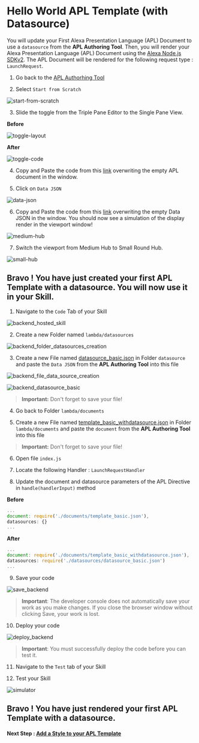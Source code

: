 # Hello World APL Template (with Datasource)

You will update your First Alexa Presentation Language (APL) Document to use a ```datasource``` from the **APL Authoring Tool**.
Then, you will render your Alexa Presentation Language (APL) Document using the [Alexa Node.js SDKv2](https://github.com/alexa/alexa-skills-kit-sdk-for-nodejs). The APL Document will be rendered for the following request type : ```LaunchRequest```.


1. Go back to the [APL Authorhing Tool](https://developer.amazon.com/alexa/console/ask/displays)

2. Select `Start from Scratch`

![start-from-scratch](./images/button-start-from-scratch.png)

3. Slide the toggle from the Triple Pane Editor to the Single Pane View.

**Before**

![toggle-layout](./images/toggle-layout-view.png)

**After**

![toggle-code](./images/toggle-code-view.png)

4. Copy and Paste the code from this [link](../lambda/custom/documents/template_basic_withdatasource.json) overwriting the empty APL document in the window.

5. Click on `Data JSON`

![data-json](./images/data-json.png)

6. Copy and Paste the code from this [link](../lambda/custom/datasources/datasource_basic.json) overwriting the empty Data JSON in the window. You should now see a simulation of the display render in the viewport window!

![medium-hub](./images/hello-world-medium-hub.png)


7. Switch the viewport from Medium Hub to Small Round Hub.

![small-hub](./images/hello-world-small-hub.png)

## Bravo ! You have just created your first APL Template with a datasource. You will now use it in your Skill.

1. Navigate to the `Code` Tab of your Skill

![backend_hosted_skill](./images/backend_hosted_skill.png)

2. Create a new Folder named ```lambda/datasources```

![backend_folder_datasources_creation](./images/backend_folder_datasources_creation.png)

3. Create a new File named [datasource_basic.json](../lambda/custom/datasources/datasource_basic.json) in Folder ```datasource``` and paste the `Data JSON` from the **APL Authoring Tool** into this file

![backend_file_data_source_creation](./images/backend_file_data_source_creation.png)

![backend_datasource_basic](./images/backend_datasource_basic.png)

> **Important:** Don't forget to save your file!

4. Go back to Folder ```lambda/documents```

5. Create a new File named [template_basic_withdatasource.json](../lambda/custom/documents/template_basic_withdatasource.json) in Folder ```lambda/documents``` and paste the `document` from the **APL Authoring Tool** into this file

> **Important:** Don't forget to save your file!

6. Open file ```index.js```

7. Locate the following Handler : `LaunchRequestHandler`

8. Update the document and datasource parameters of the APL Directive in ```handle(handlerInput)```  method

**Before**

```javascript
...
document: require('./documents/template_basic.json'),
datasources: {}
...
```

**After**
```javascript
...
document: require('./documents/template_basic_withdatasource.json'),
datasources: require('./datasources/datasource_basic.json')
...
```

9. Save your code

![save_backend](./images/save_backend.png)

>  **Important**: The developer console does not automatically save your work as you make changes. If you close the browser window without clicking Save, your work is lost.

10. Deploy your code

![deploy_backend](./images/deploy_backend.png)

> **Important**: You must successfully deploy the code before you can test it.

11. Navigate to the `Test` tab of your Skill

12. Test your Skill

![simulator](./images/simulator-hello-world.png)

## Bravo ! You have just rendered your first APL Template with a datasource.

#### Next Step : [Add a Style to your APL Template](./03-style.md)


